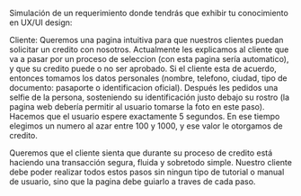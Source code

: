 Simulación de un requerimiento donde tendrás que exhibir tu conocimiento en UX/UI design:

Cliente: Queremos una pagina intuitiva para que nuestros clientes puedan solicitar un credito con nosotros. Actualmente les explicamos al cliente que va a pasar por un proceso de seleccion (con esta pagina sería automatico), y que su credito puede o no ser aprobado. Si el cliente esta de acuerdo, entonces tomamos los datos personales (nombre, telefono, ciudad, tipo de documento: pasaporte o identificacion oficial).
Después les pedidos una selfie de la persona, sosteniendo su identificación justo debajo su rostro (la pagina web debería permitir al usuario tomarse la foto en este paso). Hacemos que el usuario espere exactamente 5 segundos. En ese tiempo elegimos un numero al azar entre 100 y 1000, y ese valor le otorgamos de credito.

Queremos que el cliente sienta que durante su proceso de credito está haciendo una transacción segura, fluida y sobretodo simple. Nuestro cliente debe poder realizar todos estos pasos sin ningun tipo de tutorial o manual de usuario, sino que la pagina debe guiarlo a traves de cada paso.